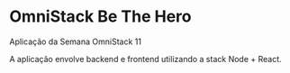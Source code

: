 # OmniStack Be The Hero
Aplicação da Semana OmniStack 11

A aplicação envolve backend e frontend utilizando a stack Node + React.
